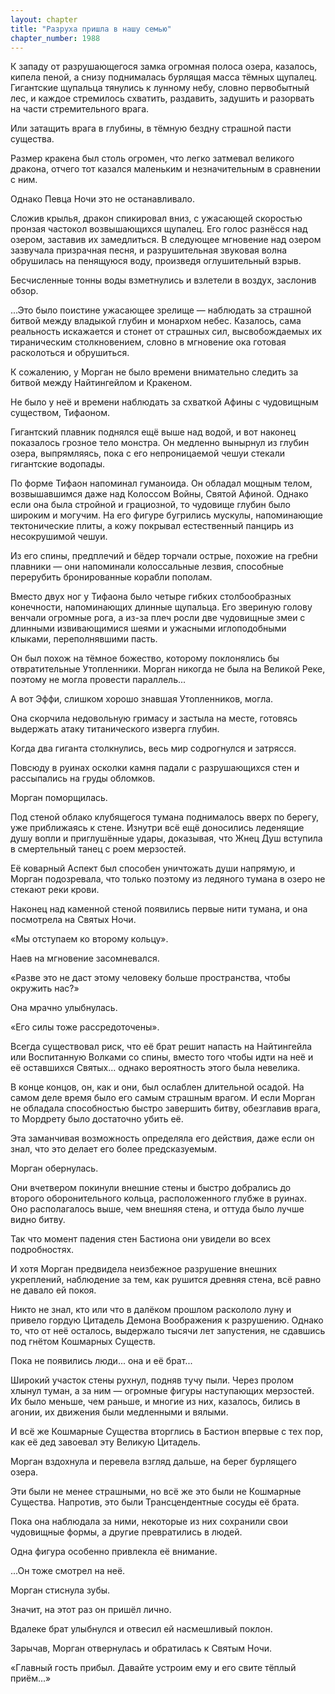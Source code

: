 ```yaml
---
layout: chapter
title: "Разруха пришла в нашу семью"
chapter_number: 1988
---
```




К западу от разрушающегося замка огромная полоса озера, казалось, кипела пеной, а снизу поднималась бурлящая масса тёмных щупалец. Гигантские щупальца тянулись к лунному небу, словно первобытный лес, и каждое стремилось схватить, раздавить, задушить и разорвать на части стремительного врага.

Или затащить врага в глубины, в тёмную бездну страшной пасти существа.

Размер кракена был столь огромен, что легко затмевал великого дракона, отчего тот казался маленьким и незначительным в сравнении с ним.

Однако Певца Ночи это не останавливало.

Сложив крылья, дракон спикировал вниз, с ужасающей скоростью пронзая частокол возвышающихся щупалец. Его голос разнёсся над озером, заставив их замедлиться. В следующее мгновение над озером зазвучала призрачная песня, и разрушительная звуковая волна обрушилась на пенящуюся воду, произведя оглушительный взрыв.

Бесчисленные тонны воды взметнулись и взлетели в воздух, заслонив обзор.

...Это было поистине ужасающее зрелище — наблюдать за страшной битвой между владыкой глубин и монархом небес. Казалось, сама реальность искажается и стонет от страшных сил, высвобождаемых их тираническим столкновением, словно в мгновение ока готовая расколоться и обрушиться.

К сожалению, у Морган не было времени внимательно следить за битвой между Найтингейлом и Кракеном.

Не было у неё и времени наблюдать за схваткой Афины с чудовищным существом, Тифаоном.

Гигантский плавник поднялся ещё выше над водой, и вот наконец показалось грозное тело монстра. Он медленно вынырнул из глубин озера, выпрямляясь, пока с его непроницаемой чешуи стекали гигантские водопады.

По форме Тифаон напоминал гуманоида. Он обладал мощным телом, возвышавшимся даже над Колоссом Войны, Святой Афиной. Однако если она была стройной и грациозной, то чудовище глубин было широким и могучим. На его фигуре бугрились мускулы, напоминающие тектонические плиты, а кожу покрывал естественный панцирь из несокрушимой чешуи.

Из его спины, предплечий и бёдер торчали острые, похожие на гребни плавники — они напоминали колоссальные лезвия, способные перерубить бронированные корабли пополам.

Вместо двух ног у Тифаона было четыре гибких столбообразных конечности, напоминающих длинные щупальца. Его звериную голову венчали огромные рога, а из-за плеч росли две чудовищные змеи с длинными извивающимися шеями и ужасными иглоподобными клыками, переполнявшими пасть.

Он был похож на тёмное божество, которому поклонялись бы отвратительные Утопленники. Морган никогда не была на Великой Реке, поэтому не могла провести параллель...

А вот Эффи, слишком хорошо знавшая Утопленников, могла.

Она скорчила недовольную гримасу и застыла на месте, готовясь выдержать атаку титанического изверга глубин.

Когда два гиганта столкнулись, весь мир содрогнулся и затрясся.

Повсюду в руинах осколки камня падали с разрушающихся стен и рассыпались на груды обломков.

Морган поморщилась.

Под стеной облако клубящегося тумана поднималось вверх по берегу, уже приближаясь к стене. Изнутри всё ещё доносились леденящие душу вопли и приглушённые удары, доказывая, что Жнец Душ вступила в смертельный танец с роем мерзостей.

Её коварный Аспект был способен уничтожать души напрямую, и Морган подозревала, что только поэтому из ледяного тумана в озеро не стекают реки крови.

Наконец над каменной стеной появились первые нити тумана, и она посмотрела на Святых Ночи.

«Мы отступаем ко второму кольцу».

Наев на мгновение засомневался.

«Разве это не даст этому человеку больше пространства, чтобы окружить нас?»

Она мрачно улыбнулась.

«Его силы тоже рассредоточены».

Всегда существовал риск, что её брат решит напасть на Найтингейла или Воспитанную Волками со спины, вместо того чтобы идти на неё и её оставшихся Святых... однако вероятность этого была невелика.

В конце концов, он, как и они, был ослаблен длительной осадой. На самом деле время было его самым страшным врагом. И если Морган не обладала способностью быстро завершить битву, обезглавив врага, то Мордрету было достаточно убить её.

Эта заманчивая возможность определяла его действия, даже если он знал, что это делает его более предсказуемым.

Морган обернулась.

Они вчетвером покинули внешние стены и быстро добрались до второго оборонительного кольца, расположенного глубже в руинах. Оно располагалось выше, чем внешняя стена, и оттуда было лучше видно битву.

Так что момент падения стен Бастиона они увидели во всех подробностях.

И хотя Морган предвидела неизбежное разрушение внешних укреплений, наблюдение за тем, как рушится древняя стена, всё равно не давало ей покоя.

Никто не знал, кто или что в далёком прошлом раскололо луну и привело гордую Цитадель Демона Воображения к разрушению. Однако то, что от неё осталось, выдержало тысячи лет запустения, не сдавшись под гнётом Кошмарных Существ.

Пока не появились люди... она и её брат...

Широкий участок стены рухнул, подняв тучу пыли. Через пролом хлынул туман, а за ним — огромные фигуры наступающих мерзостей. Их было меньше, чем раньше, и многие из них, казалось, бились в агонии, их движения были медленными и вялыми.

И всё же Кошмарные Существа вторглись в Бастион впервые с тех пор, как её дед завоевал эту Великую Цитадель.

Морган вздохнула и перевела взгляд дальше, на берег бурлящего озера.

Эти были не менее страшными, но всё же это были не Кошмарные Существа. Напротив, это были Трансцендентные сосуды её брата.

Пока она наблюдала за ними, некоторые из них сохранили свои чудовищные формы, а другие превратились в людей.

Одна фигура особенно привлекла её внимание.

...Он тоже смотрел на неё.

Морган стиснула зубы.

Значит, на этот раз он пришёл лично.

Вдалеке брат улыбнулся и отвесил ей насмешливый поклон.

Зарычав, Морган отвернулась и обратилась к Святым Ночи.

«Главный гость прибыл. Давайте устроим ему и его свите тёплый приём...»

